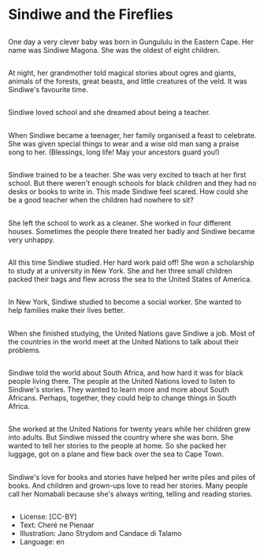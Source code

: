 # Sindiwe and the Fireflies

##
One day a very clever baby was
born in Gungululu in the
Eastern Cape.
Her name was Sindiwe Magona.
She was the oldest of eight
children.

##
At night, her grandmother told
magical stories about ogres and
giants, animals of the forests,
great beasts, and little
creatures of the veld.
It was Sindiwe's favourite time.

##
Sindiwe loved school and she
dreamed about being a teacher.

##
When Sindiwe became a
teenager, her family organised
a feast to celebrate.
She was given special things to
wear and a wise old man sang a
praise song to her.
(Blessings, long life! May your
ancestors guard you!)

##
Sindiwe trained to be a teacher.
She was very excited to teach
at her first school.
But there weren't enough
schools for black children and
they had no desks or books to
write in.
This made Sindiwe feel scared.
How could she be a good
teacher when the children had
nowhere to sit?

##
She left the school to work as a
cleaner.
She worked in four different
houses. Sometimes the people
there treated her badly and
Sindiwe became very unhappy.

##
All this time Sindiwe studied.
Her hard work paid off!
She won a scholarship to study
at a university in New York.
She and her three small
children packed their bags and
flew across the sea to the
United States of America.

##
In New York, Sindiwe studied to
become a social worker. She
wanted to help families make
their lives better.

##
When she finished studying, the
United Nations gave Sindiwe a
job.
Most of the countries in the
world meet at the United
Nations to talk about their
problems.

##
Sindiwe told the world about
South Africa, and how hard it
was for black people living
there.
The people at the United
Nations loved to listen to
Sindiwe's stories. They wanted
to learn more and more about
South Africans.
Perhaps, together, they could
help to change things in South
Africa.

##
She worked at the United
Nations for twenty years while
her children grew into adults.
But Sindiwe missed the country
where she was born.
She wanted to tell her stories to
the people at home.
So she packed her luggage, got
on a plane and flew back over
the sea to Cape Town.

##
Sindiwe's love for books and
stories have helped her write
piles and piles of books.
And children and grown-ups
love to read her stories.
Many people call her Nomabali
because she's always writing,
telling and reading stories.

##
* License: [CC-BY]
* Text: Cheré ne Pienaar
* Illustration: Jano Strydom and Candace di Talamo
* Language: en
